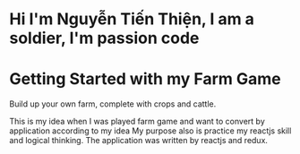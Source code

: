 # Hi I'm Nguyễn Tiến Thiện, I am a soldier, I'm passion code

# Getting Started with my Farm Game

Build up your own farm, complete with crops and cattle.

This is my idea when I was played farm game and want to convert by application according to my idea
My purpose also is practice my reactjs skill and logical thinking.
The application was written by reactjs and redux.
